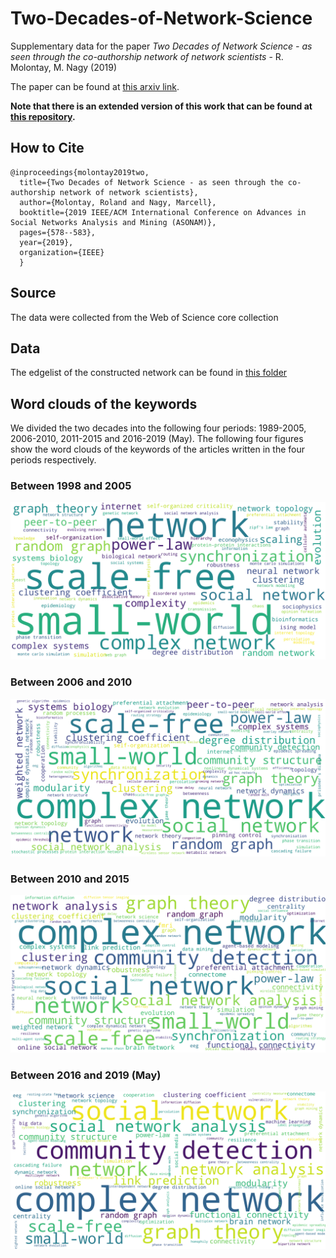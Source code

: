# Two-Decades-of-Network-Science
Supplementary data for the paper *Two Decades of Network Science - as seen through the co-authorship network of network scientists* - R. Molontay, M. Nagy (2019)

The paper can be found at [this arxiv link](https://arxiv.org/abs/1908.08478).

__Note that there is an extended version of this work that can be found at [this repository](https://github.com/marcessz/Twenty-Years-of-Network-Science/blob/master/README.md).__

## How to Cite
```
@inproceedings{molontay2019two,
  title={Two Decades of Network Science - as seen through the co-authorship network of network scientists},
  author={Molontay, Roland and Nagy, Marcell},
  booktitle={2019 IEEE/ACM International Conference on Advances in Social Networks Analysis and Mining (ASONAM)},
  pages={578--583},
  year={2019},
  organization={IEEE}
  }
```

## Source
The data were collected from the Web of Science core collection

## Data

The edgelist of the constructed network can be found in [this folder](./network-edge-list)

## Word clouds of the keywords
We divided the two decades into the following four periods: 1989-2005, 2006-2010, 2011-2015 and 2016-2019 (May). 
The following four figures show the word clouds of the keywords of the articles written in the four periods respectively.
### Between 1998 and 2005
![wordcloud_05](./img/until05_wordcloud.png "Word cloud of the keywords betwen '98 and 2005")
### Between 2006 and 2010
![wordcloud_05](./img/between_06_10_wordcloud.png "Word cloud of the keywords betwen '98 and 2005")
### Between 2010 and 2015
![wordcloud_05](./img/between_11_15_wordcloud.png "Word cloud of the keywords betwen '98 and 2005")
### Between 2016 and 2019 (May)
![wordcloud_05](./img/since16_wordcloud.png "Word cloud of the keywords betwen '98 and 2005")
